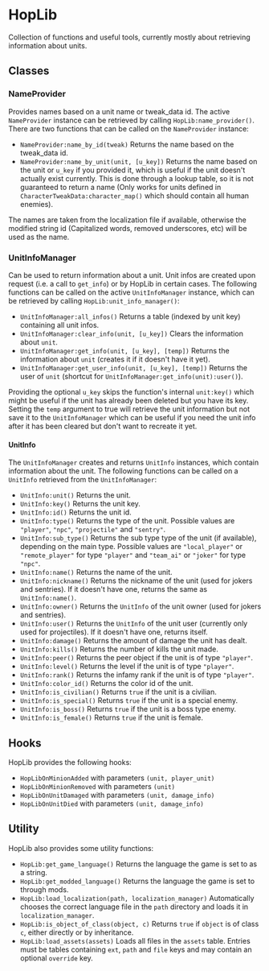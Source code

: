 # HopLib

Collection of functions and useful tools, currently mostly about retrieving information about units.

## Classes

### NameProvider

Provides names based on a unit name or tweak_data id. The active ``NameProvider`` instance can be retrieved by calling ``HopLib:name_provider()``. There are two functions that can be called on the ``NameProvider`` instance:

- ``NameProvider:name_by_id(tweak)`` Returns the name based on the tweak_data id.
- ``NameProvider:name_by_unit(unit, [u_key])`` Returns the name based on the unit or ``u_key`` if you provided it, which is useful if the unit doesn't actually exist currently. This is done through a lookup table, so it is not guaranteed to return a name (Only works for units defined in ``CharacterTweakData:character_map()`` which should contain all human enemies).

The names are taken from the localization file if available, otherwise the modified string id (Capitalized words, removed underscores, etc) will be used as the name.

### UnitInfoManager

Can be used to return information about a unit. Unit infos are created upon request (i.e. a call to ``get_info``) or by HopLib in certain cases. The following functions can be called on the active ``UnitInfoManager`` instance, which can be retrieved by calling ``HopLib:unit_info_manager()``:

- ``UnitInfoManager:all_infos()`` Returns a table (indexed by unit key) containing all unit infos.
- ``UnitInfoManager:clear_info(unit, [u_key])`` Clears the information about ``unit``.
- ``UnitInfoManager:get_info(unit, [u_key], [temp])`` Returns the information about ``unit`` (creates it if it doesn't have it yet).
- ``UnitInfoManager:get_user_info(unit, [u_key], [temp])`` Returns the user of ``unit`` (shortcut for ``UnitInfoManager:get_info(unit):user()``).

Providing the optional ``u_key`` skips the function's internal ``unit:key()`` which might be useful if the unit has already been deleted but you have its key. Setting the ``temp`` argument to true will retrieve the unit information but not save it to the ``UnitInfoManager`` which can be useful if you need the unit info after it has been cleared but don't want to recreate it yet.

#### UnitInfo

The ``UnitInfoManager`` creates and returns ``UnitInfo`` instances, which contain information about the unit. The following functions can be called on a ``UnitInfo`` retrieved from the ``UnitInfoManager``:

- ``UnitInfo:unit()`` Returns the unit.
- ``UnitInfo:key()`` Returns the unit key.
- ``UnitInfo:id()`` Returns the unit id.
- ``UnitInfo:type()`` Returns the type of the unit. Possible values are ``"player"``, ``"npc"``, ``"projectile"`` and ``"sentry"``.
- ``UnitInfo:sub_type()`` Returns the sub type type of the unit (if available), depending on the main type. Possible values are ``"local_player"`` or ``"remote_player"`` for type ``"player"`` and ``"team_ai"`` or ``"joker"`` for type ``"npc"``.
- ``UnitInfo:name()`` Returns the name of the unit.
- ``UnitInfo:nickname()`` Returns the nickname of the unit (used for jokers and sentries). If it doesn't have one, returns the same as ``UnitInfo:name()``.
- ``UnitInfo:owner()`` Returns the ``UnitInfo`` of the unit owner (used for jokers and sentries).
- ``UnitInfo:user()`` Returns the ``UnitInfo`` of the unit user (currently only used for projectiles). If it doesn't have one, returns itself.
- ``UnitInfo:damage()`` Returns the amount of damage the unit has dealt.
- ``UnitInfo:kills()`` Returns the number of kills the unit made.
- ``UnitInfo:peer()`` Returns the peer object if the unit is of type ``"player"``.
- ``UnitInfo:level()`` Returns the level if the unit is of type ``"player"``.
- ``UnitInfo:rank()`` Returns the infamy rank if the unit is of type ``"player"``.
- ``UnitInfo:color_id()`` Returns the color id of the unit.
- ``UnitInfo:is_civilian()`` Returns ``true`` if the unit is a civilian.
- ``UnitInfo:is_special()`` Returns ``true`` if the unit is a special enemy.
- ``UnitInfo:is_boss()`` Returns ``true`` if the unit is a boss type enemy.
- ``UnitInfo:is_female()`` Returns ``true`` if the unit is female.

## Hooks

HopLib provides the following hooks:

- ``HopLibOnMinionAdded`` with parameters ``(unit, player_unit)``
- ``HopLibOnMinionRemoved`` with parameters ``(unit)``
- ``HopLibOnUnitDamaged`` with parameters ``(unit, damage_info)``
- ``HopLibOnUnitDied`` with parameters ``(unit, damage_info)``

## Utility

HopLib also provides some utility functions:

- ``HopLib:get_game_language()`` Returns the language the game is set to as a string.
- ``HopLib:get_modded_language()`` Returns the language the game is set to through mods.
- ``HopLib:load_localization(path, localization_manager)`` Automatically chooses the correct language file in the ``path`` directory and loads it in ``localization_manager``.
- ``HopLib:is_object_of_class(object, c)`` Returns ``true`` if ``object`` is of class ``c``, either directly or by inheritance.
- ``HopLib:load_assets(assets)`` Loads all files in the ``assets`` table. Entries must be tables containing ``ext``, ``path`` and ``file`` keys and may contain an optional ``override`` key.
